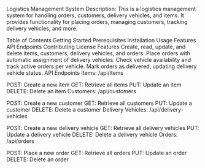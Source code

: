Logistics Management System
Description: This is a logistics management system for handling orders, customers, delivery vehicles, and items. It provides functionality for placing orders, managing customers, tracking delivery vehicles, and more.

Table of Contents
Getting Started
Prerequisites
Installation
Usage
Features
API Endpoints
Contributing
License
Features
Create, read, update, and delete items, customers, delivery vehicles, and orders.
Place orders with automatic assignment of delivery vehicles.
Check vehicle availability and track active orders per vehicle.
Mark orders as delivered, updating delivery vehicle status.
API Endpoints
Items: /api/items

POST: Create a new item
GET: Retrieve all items
PUT: Update an item
DELETE: Delete an item
Customers: /api/customers

POST: Create a new customer
GET: Retrieve all customers
PUT: Update a customer
DELETE: Delete a customer
Delivery Vehicles: /api/delivery-vehicles

POST: Create a new delivery vehicle
GET: Retrieve all delivery vehicles
PUT: Update a delivery vehicle
DELETE: Delete a delivery vehicle
Orders: /api/orders

POST: Place a new order
GET: Retrieve all orders
PUT: Update an order
DELETE: Delete an order
